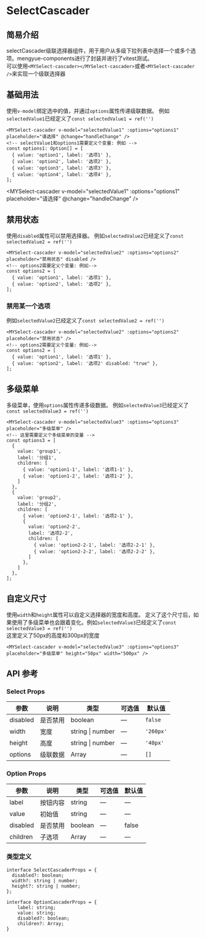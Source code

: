 # SelectCascader
## 简易介绍
selectCascader级联选择器组件，用于用户从多级下拉列表中选择一个或多个选项。mengyue-components进行了封装并进行了vitest测试。<br />
可以使用`<MYSelect-cascader></MYSelect-cascader>`或者`<MYSelect-cascader />`来实现一个级联选择器

## 基础用法
使用`v-model`绑定选中的值，并通过`options`属性传递级联数据。
例如`selectedValue1`已经定义了`const selectedValue1 = ref('')`
```vue
<MYSelect-cascader v-model="selectedValue1" :options="options1" placeholder="请选择" @change="handleChange" />
<!-- selectValue1和options1需要定义个变量: 例如 -->
const options1: Option[] = [
  { value: 'option1', label: '选项1' },
  { value: 'option2', label: '选项2' },
  { value: 'option3', label: '选项3' },
  { value: 'option4', label: '选项4' },
];
```
<MYSelect-cascader v-model="selectedValue1" :options="options1" placeholder="请选择" @change="handleChange" />

## 禁用状态
使用`disabled`属性可以禁用选择器。 例如`selectedValue2`已经定义了`const selectedValue2 = ref('')`
```vue
<MYSelect-cascader v-model="selectedValue2" :options="options2" placeholder="禁用状态" disabled />
<!-- options2需要定义个变量: 例如-->
const options2 = [
  { value: 'option1', label: '选项1' },
  { value: 'option2', label: '选项2' },
];
```
<MYSelect-cascader v-model="selectedValue2" :options="options2" placeholder="禁用状态" disabled />

### 禁用某一个选项
例如`selectedValue2`已经定义了`const selectedValue2 = ref('')`
```vue
<MYSelect-cascader v-model="selectedValue2" :options="options2" placeholder="禁用状态" />
<!-- options2需要定义个变量: 例如-->
const options2 = [
  { value: 'option1', label: '选项1' },
  { value: 'option2', label: '选项2' disabled: "true" },
];
```
<MYSelect-cascader v-model="selectedValue2" :options="options2" placeholder="禁用状态" />

## 多级菜单
多级菜单，使用`options`属性传递多级数据。 例如`selectedValue3`已经定义了`const selectedValue3 = ref('')`
```vue
<MYSelect-cascader v-model="selectedValue3" :options="options3" placeholder="多级菜单" />
<!-- 这里需要定义个多级菜单的变量 -->
const options3 = [
  {
    value: 'group1',
    label: '分组1',
    children: [
      { value: 'option1-1', label: '选项1-1' },
      { value: 'option1-2', label: '选项1-2' },
    ]
  },
  {
    value: 'group2',
    label: '分组2',
    children: [
      { value: 'option2-1', label: '选项2-1' },
      {
        value: 'option2-2',
        label: '选项2-2',
        children: [
          { value: 'option2-2-1', label: '选项2-2-1' },
          { value: 'option2-2-2', label: '选项2-2-2' },
        ]
      },
    ]
  },
];
```
<MYSelect-cascader v-model="selectedValue3" :options="options3" placeholder="多级菜单" />

## 自定义尺寸
使用`width`和`height`属性可以自定义选择器的宽度和高度。
定义了这个尺寸后，如果使用了多级菜单也会跟着变化。例如`selectedValue3`已经定义了`const selectedValue3 = ref('')`<br />
这里定义了50px的高度和300px的宽度
```vue
<MYSelect-cascader v-model="selectedValue3" :options="options3" placeholder="多级菜单" height="50px" width="500px" />
```
<MYSelect-cascader v-model="selectedValue3" :options="options3" placeholder="多级菜单" height="50px" width="500px" />


## API 参考

### Select Props
| 参数          | 说明         | 类型     | 可选值                              | 默认值  |
|--------------|-------------|---------|-----------------------------------|--------|
| disabled     | 是否禁用     | boolean | —                               | `false` |
| width        | 宽度        | string \| number | —                          | `'260px'` |
| height       | 高度        | string \| number | —                          | `'40px'` |
| options      | 级联数据     | Array   | —                               | `[]`    |

### Option Props
| 参数   | 说明     | 类型    | 可选值 | 默认值 |
|--------|--------|---------|--------|--------|
| label  | 按钮内容 | string | —     | —      |
| value  | 初始值    | string | —     | —      |
| disabled| 是否禁用    | boolean | —     | false |
| children| 子选项    | Array   | —     | —      |

### 类型定义
```vue
interface SelectCascaderProps = {
  disabled?: boolean;
  width?: string | number;
  height?: string | number;
};

interface OptionCascaderProps = {
    label: string;
    value: string;
    disabled?: boolean;
    children?: Array;
}
```

<script setup>
import { ref } from 'vue'
const selectedValue1 = ref('');
const selectedValue2 = ref('');
const selectedValue3 = ref('');
const options1 = [
  { value: 'option1', label: '选项1' },
  { value: 'option2', label: '选项2' },
  { value: 'option3', label: '选项3' },
  { value: 'option4', label: '选项4' },
];

const options2 = [
  { value: 'option1', label: '选项1' },
  { value: 'option2', label: '选项2', disabled: true },
];

const options3 = [
  {
    value: 'group1',
    label: '分组1',
    children: [
      { value: 'option1-1', label: '选项1-1' },
      { value: 'option1-2', label: '选项1-2' },
    ]
  },
  {
    value: 'group2',
    label: '分组2',
    children: [
      { value: 'option2-1', label: '选项2-1' },
      {
        value: 'option2-2',
        label: '选项2-2',
        children: [
          { value: 'option2-2-1', label: '选项2-2-1' },
          { value: 'option2-2-2', label: '选项2-2-2' },
        ]
      },
    ]
  },
];
</script>